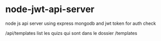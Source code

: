 # node-jwt-api-server
node js api server using express mongodb and jwt token for auth check


/api/templates list les quizs qui sont dans le dossier /templates